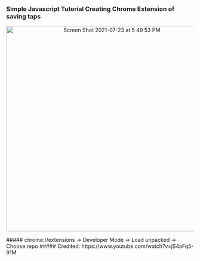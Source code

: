 ### Simple Javascript Tutorial Creating Chrome Extension of saving taps
<p align="center">
  <img width="550" alt="Screen Shot 2021-07-23 at 5 49 53 PM" src="https://user-images.githubusercontent.com/29718034/126852789-295b1e29-b5f9-40d8-af8f-c77022ac7924.png">
</p>
##### chrome://extensions -> Developer Mode -> Load unpacked -> Choose repo 
##### Credited: https://www.youtube.com/watch?v=jS4aFq5-91M
